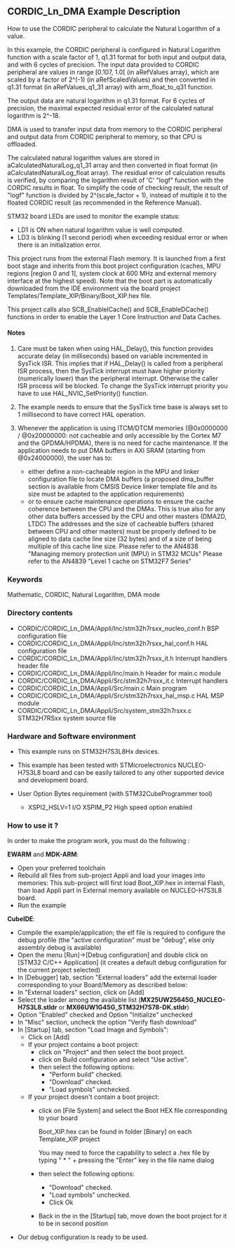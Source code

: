 ## <b>CORDIC_Ln_DMA Example Description</b>

How to use the CORDIC peripheral to calculate the Natural Logarithm of a value.

In this example, the CORDIC peripheral is configured in Natural Logarithm function with a scale factor of 1, q1.31
format for both input and output data, and with 6 cycles of precision.
The input data provided to CORDIC peripheral are values in range [0.107, 1.0[ (in aRefValues array), which are scaled
by a factor of 2^(-1) (in aRefScaledValues) and then converted in q1.31 format (in aRefValues_q1_31 array) with arm_float_to_q31 function.

The output data are natural logarithm in q1.31 format.
For 6 cycles of precision, the maximal expected residual error of the calculated natural logarithm is 2^-18.

DMA is used to transfer input data from memory to the CORDIC peripheral and output data from CORDIC peripheral to memory, so that CPU is offloaded.

The calculated natural logarithm values are stored in aCalculatedNaturalLog_q1_31 array and then converted in float format (in aCalculatedNaturalLog_float array).
The residual error of calculation results is verified, by comparing the logarithm result of 'C' "logf" function with the CORDIC results in float.
To simplify the code of checking result, the result of "logf" function is divided by 2^(scale_factor + 1), 
instead of multiple it to the floated CORDIC result (as recommended in the Reference Manual).

STM32 board LEDs are used to monitor the example status:
  - LD1 is ON when natural logarithm value is well computed.
  - LD3 is blinking (1 second period) when exceeding residual error or when there is an initialization error.

This project runs from the external Flash memory. It is launched from a first boot stage and inherits from this boot project
configuration (caches, MPU regions [region 0 and 1], system clock at 600 MHz and external memory interface at the highest speed).
Note that the boot part is automatically downloaded from the IDE environment via the board project Templates/Template_XIP/Binary/Boot_XIP.hex file.

This project calls also SCB_EnableICache() and SCB_EnableDCache() functions in order to enable
the Layer 1 Core Instruction and Data Caches.

#### <b>Notes</b>

 1. Care must be taken when using HAL_Delay(), this function provides accurate delay (in milliseconds)
    based on variable incremented in SysTick ISR. This implies that if HAL_Delay() is called from
    a peripheral ISR process, then the SysTick interrupt must have higher priority (numerically lower)
    than the peripheral interrupt. Otherwise the caller ISR process will be blocked.
    To change the SysTick interrupt priority you have to use HAL_NVIC_SetPriority() function.

 2. The example needs to ensure that the SysTick time base is always set to 1 millisecond
    to have correct HAL operation.

 3. Whenever the application is using ITCM/DTCM memories (@0x0000000 / @0x20000000: not cacheable and only accessible
    by the Cortex M7 and the GPDMA/HPDMA), there is no need for cache maintenance.
    If the application needs to put DMA buffers in AXI SRAM (starting from @0x24000000), the user has to:
    - either define a non-cacheable region in the MPU and linker configuration file to locate DMA buffers
      (a proposed dma_buffer section is available from CMSIS Device linker template file and its size must
      be adapted to the application requirements)
    - or to ensure cache maintenance operations to ensure the cache coherence between the CPU and the DMAs.
    This is true also for any other data buffers accessed by the CPU and other masters (DMA2D, LTDC)
    The addresses and the size of cacheable buffers (shared between CPU and other masters)
    must be properly defined to be aligned to data cache line size (32 bytes) and of a size of being multiple
    of this cache line size.
    Please refer to the AN4838 "Managing memory protection unit (MPU) in STM32 MCUs"
    Please refer to the AN4839 "Level 1 cache on STM32F7 Series"

### <b>Keywords</b>

Mathematic, CORDIC, Natural Logarithm, DMA mode

### <b>Directory contents</b>
  - CORDIC/CORDIC_Ln_DMA/Appli/Inc/stm32h7rsxx_nucleo_conf.h  BSP configuration file
  - CORDIC/CORDIC_Ln_DMA/Appli/Inc/stm32h7rsxx_hal_conf.h     HAL configuration file
  - CORDIC/CORDIC_Ln_DMA/Appli/Inc/stm32h7rsxx_it.h           Interrupt handlers header file
  - CORDIC/CORDIC_Ln_DMA/Appli/Inc/main.h                     Header for main.c module
  - CORDIC/CORDIC_Ln_DMA/Appli/Src/stm32h7rsxx_it.c           Interrupt handlers
  - CORDIC/CORDIC_Ln_DMA/Appli/Src/main.c                     Main program
  - CORDIC/CORDIC_Ln_DMA/Appli/Src/stm32h7rsxx_hal_msp.c      HAL MSP module
  - CORDIC/CORDIC_Ln_DMA/Appli/Src/system_stm32h7rsxx.c       STM32H7RSxx system source file

### <b>Hardware and Software environment</b>

  - This example runs on STM32H7S3L8Hx devices.

  - This example has been tested with STMicroelectronics NUCLEO-H7S3L8
    board and can be easily tailored to any other supported device
    and development board.
	
  - User Option Bytes requirement (with STM32CubeProgrammer tool)

    - XSPI2_HSLV=1     I/O XSPIM_P2 High speed option enabled

### <b>How to use it ?</b>

In order to make the program work, you must do the following :

**EWARM** and **MDK-ARM**:

 - Open your preferred toolchain
 - Rebuild all files from sub-project Appli and load your images into memories: This sub-project will first load Boot_XIP.hex in internal Flash,
   than load Appli part in External memory available on NUCLEO-H7S3L8 board.
 - Run the example

**CubeIDE**:

 - Compile the example/application; the elf file is required to configure the debug profile (the "active configuration" must be "debug", else only assembly debug is available)
 - Open the menu [Run]->[Debug configuration] and double click on  [STM32 C/C++ Application] (it creates a default debug configuration for the current project selected)
 - In [Debugger] tab, section "External  loaders" add the external loader corresponding to your Board/Memory as described below:
 - In "External loaders" section, click on [Add]
 - Select the loader among the available list (**MX25UW25645G_NUCLEO-H7S3L8.stldr** or **MX66UW1G45G_STM32H7S78-DK.stldr**)
 - Option "Enabled" checked and Option "Initialize" unchecked
 - In "Misc" section, uncheck the option "Verify flash download"
 - In [Startup] tab, section "Load Image and Symbols":
   - Click on [Add]
   - If your project contains a boot project:
     - click on "Project" and then select the boot project.
     - click on Build configuration and select "Use active".
     - then select the following options:
       - "Perform build" checked.
       - "Download" checked.
       - "Load symbols" unchecked.
   - If your project doesn't contain a boot project:
     - click on [File System] and select the Boot HEX file corresponding to your board

        Boot_XIP.hex can be found in folder [Binary] on each Template_XIP project

        You may need to force the capability to select a .hex file by typing " * " + pressing the "Enter" key in the file name dialog

     - then select the following options:
       - "Download"      checked.
       - "Load symbols" unchecked.
       - Click Ok
     - Back in the in the [Startup] tab, move down the boot project for it to be in second position
 - Our debug configuration is ready to be used.

